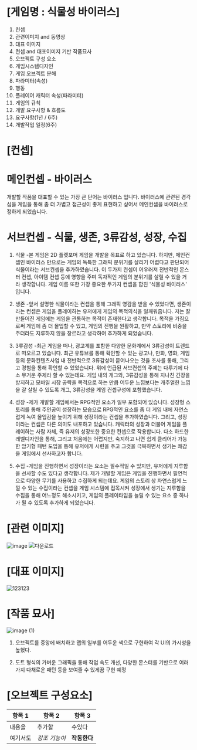 # [게임명 : 식물성 바이러스]

1. 컨셉
2. 관련이미지 and 동영상
3. 대표 이미지
4. 컨셉 and 대표이미지 기반 작품묘사
5. 오브젝트 구성 요소
6. 게임시스템디자인
7. 게임 오브젝트 분해
8. 파라미터(속성)
9. 행동
10. 플레이어 캐릭터 속성(파라미터)
11. 게임의 규칙
12. 개발 요구사항 & 흐름도
13. 요구사항(1년 / 6주)
14. 개발작업 일정(6주)

# [컨셉]
# 메인컨셉 - 바이러스
개발할 작품을 대표할 수 있는 가장 큰 단어는 바이러스 입니다.
바이러스에 관련된 경각심을 게임을 통해 좀 더 가볍고
접근성이 좋게 표현하고 싶어서 메인컨셉을 바이러스로 정하게 되었습니다.

# 서브컨셉 - 식물, 생존, 3류감성, 성장, 수집

1. 식물
-본 게임은 2D 플렛포머 게임을 개발을 목표로 하고 있습니다.
하지만, 메인컨셉인 바이러스 만으로는 게임의 독특한 그래픽 분위기를
살리기 어렵다고 판단되어 식물이라는 서브컨셉을 추가하였습니다.
이 두가지 컨셉이 어우러져 전반적인 몬스터 컨셉, 아이템 컨셉 등에 영향을 주며
독자적인 게임의 분위기를 살릴 수 있을 거라 생각합니다. 
게임 이름 또한 가장 중요한 두가지 컨셉을 합친 '식물성 바이러스' 입니다.

2. 생존
-앞서 설명한 식물이라는 컨셉을 통해 그래픽 영감을 받을 수 있었다면,
생존이라는 컨셉은 게임을 플레이하는 유저에게 게임의 목적의식을 일깨워줍니다.
저는 잘 만들어진 게임에는 게임을 관통하는 목적이 존재한다고 생각합니다.
목적을 가짐으로써 게임에 좀 더 몰입할 수 있고,
게임의 진행을 원활하고, 만약 스토리에 비중을 주더라도 
지루하지 않을 장르라고 생각하여 추가하게 되었습니다.

3. 3류감성
-최근 게임을 떠나, 광고계를 포함한 
다양한 문화계에서 3류감성이 트렌드로 떠오르고 있습니다. 
최근 유튜브를 통해 확인할 수 있는 광고나, 
만화, 영화, 게임 등의 문화컨텐츠사업 내 전반적으로 
3류감성이 묻어나오는 것을 조사를 통해, 
그리고 경험을 통해 확인할 수 있었습니다.
위에 언급된 서브컨셉의 주제는 다루기에 다소 무거운 주제라 할 수 있는데요.
게임 내의 개그와, 3류감성을 통해 지나친 긴장을 방지하고
모바일 시장 공략을 목적으로 하는 만큼 어두운 느낌보다는 
캐주얼한 느낌을 잘 살릴 수 있도록 개그, 3류감성을 게임 컨셉구성에 포함했습니다.

4. 성장
-제가 개발할 게임에서는 RPG적인 요소가 일부 포함되어 있습니다.
성장형 스토리를 통해 주인공이 성장하는 모습으로 RPG적인 요소를
좀 더 게임 내에 자연스럽게 녹여 몰입감을 높이기 위해 성장이라는 컨셉을 추가하였습니다.
그리고, 성장이라는 컨셉은 다른 의미도 내포하고 있습니다.
캐릭터의 성장과 더불어 게임을 플레이하는 사람 자체,
즉 유저의 성장또한 중요한 컨셉으로 작용합니다.
다소 하드한 레벨디자인을 통해, 그리고 처음에는 어렵지만, 
숙지하고 나면 쉽게 클리어가 가능한 암기형 패턴 도입을 통해
유저에게 시련을 주고 그것을 극복하면서 생기는 쾌감을 게임에서 선사하고자 합니다.

5. 수집
-게임을 진행하면서 성장이라는 요소는 필수적일 수 있지만,
유저에게 지루함을 선사할 수도 있다고 생각합니다.
제가 개발할 게임은 게임을 진행하면서 
필연적으로 다양한 무기를 사용하고 수집하게 되는데요.
게임의 스토리 상 자연스럽게 느낄 수 있는 수집이라는 컨셉을
게임 시스템에 접목시켜 성장에서 생기는 지루함을 
수집을 통해 어느정도 해소시키고,
게임의 플레이타임을 늘릴 수 있는 요소 중 
하나가 될 수 있도록 추가하게 되었습니다.

# [관련 이미지]
![image](https://user-images.githubusercontent.com/71679767/96519595-4e284600-12a8-11eb-8fdb-0b394a24cd81.png)
![다운로드](https://user-images.githubusercontent.com/71679767/96519905-f3dbb500-12a8-11eb-9956-3ebc374a630f.png)


# [대표 이미지]
![123123](https://user-images.githubusercontent.com/71679767/96520189-83816380-12a9-11eb-8994-56eb7f677e6b.PNG)

# [작품 묘사]
![image (1)](https://user-images.githubusercontent.com/71679767/96520585-613c1580-12aa-11eb-9928-27ec3dc8085b.png)
1. 오브젝트를 중앙에 배치하고 맵의 일부를 어두운 색으로 구현하여
각 UI의 가시성을 높혔다.

2. 도트 형식의 가벼운 그래픽을 통해 작업 속도 개선, 다양한 몬스터를 기반으로
여러가지 다채로운 패턴 등을 보여줄 수 있게끔 구현 예정


# [오브젝트 구성요소]
항목 1 | 항목 2 | 항목 3
----- | ----- | -----
내용을 | 추가할 | 수있다
여기서도 | *강조 기능이* | **작동한다**
